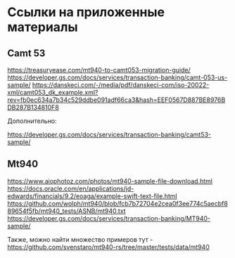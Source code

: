 

# Ссылки на приложенные материалы

## Camt 53

https://treasuryease.com/mt940-to-camt053-migration-guide/
https://developer.gs.com/docs/services/transaction-banking/camt-053-us-sample/
https://danskeci.com/-/media/pdf/danskeci-com/iso-20022-xml/camt053_dk_example.xml?rev=fb0ec634a7b34c529ddbe091adf66ca3&hash=EEF0567D887BE8976BDB287B134810F8


Дополнительно:

https://developer.gs.com/docs/services/transaction-banking/camt53-sample/
## Mt940


https://www.aiophotoz.com/photos/mt940-sample-file-download.html
https://docs.oracle.com/en/applications/jd-edwards/financials/9.2/eoaga/example-swift-text-file.html
https://github.com/wolph/mt940/blob/fcb7b72704e2cea0f3ee774c5aecbf889654f5fb/mt940_tests/ASNB/mt940.txt
	https://developer.gs.com/docs/services/transaction-banking/MT940-sample/ 


Также, можно найти множество примеров тут - https://github.com/svenstaro/mt940-rs/tree/master/tests/data/mt940